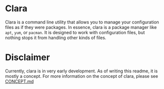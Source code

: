 Clara
=====

Clara is a command line utility that allows you to manage your configuration files as if they were packages. In essence,
clara is a package manager like `apt`, `yum`, or `pacman`. It is designed to work with configuration files, but nothing
stops it from handling other kinds of files.

Disclaimer
==========

Currently, clara is in very early development. As of writing this readme, it is mostly a concept. For more information
on the concept of clara, please see [CONCEPT.md](CONCEPT.md)
